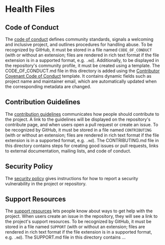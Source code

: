 # Health Files

## Code of Conduct
The [code of conduct](https://docs.github.com/en/communities/setting-up-your-project-for-healthy-contributions/adding-a-code-of-conduct-to-your-project)
defines community standards, signals a welcoming and inclusive project, 
and outlines procedures for handling abuse. To be recognized by GitHub, it must be stored in a file named
`CODE_OF_CONDUCT` (with or without an extension; 
files are rendered in rich text format if the file extension is in a supported format, e.g. `.md`). 
Additionally, to be displayed in the repository's community profile, it must be created using a template. 
The CODE_OF_CONDUCT.md file in this directory is added using the
[Contributor Covenant Code of Conduct](https://www.contributor-covenant.org/version/2/0/code_of_conduct.html) template.
It contains dynamic fields such as project name and maintainer email, which are automatically updated when
the corresponding metadata are changed.


## Contribution Guidelines
The [contribution guidelines](https://docs.github.com/en/communities/setting-up-your-project-for-healthy-contributions/setting-guidelines-for-repository-contributors)
communicates how people should contribute to the project. A link to the guidelines will be displayed
on the repository's contribute page, and when users open a pull request or create an issue.
To be recognized by GitHub, it must be stored in a file named
`CONTRIBUTING` (with or without an extension; 
files are rendered in rich text format if the file extension is in a supported format, e.g. `.md`).
The CONTRIBUTING.md file in this directory contains steps for creating good issues or pull requests,
links to external documentation, mailing lists, and code of conduct.


## Security Policy
The [security policy](https://docs.github.com/en/code-security/getting-started/adding-a-security-policy-to-your-repository)
gives instructions for how to report a security vulnerability in the project or repository.



## Support Resources
The [support resources](https://docs.github.com/en/communities/setting-up-your-project-for-healthy-contributions/adding-support-resources-to-your-project)
lets people know about ways to get help with the project.
When users create an issue in the repository, they will see a link to the project's support resources.
To be recognized by GitHub, it must be stored in a file named
`SUPPORT` (with or without an extension; 
files are rendered in rich text format if the file extension is in a supported format, e.g. `.md`).
The SUPPORT.md file in this directory contains ...